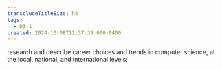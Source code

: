 ```yaml
---
transcludeTitleSize: h4
tags:
  - D3.1
created: 2024-10-08T11:37:39.000-0400
---
```

research and describe career choices and trends in computer science, at the local, national, and international levels;